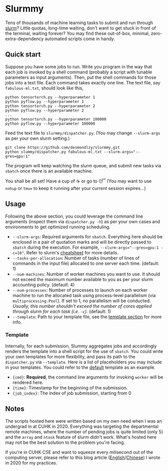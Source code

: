 Slurmmy
=================

Tens of thousands of machine learning tasks to submit and run through [slurm](https://slurm.schedmd.com/documentation.html)? Little quotas, long-time waiting, don't want to get stuck in front of the terminal, waiting forever? You may find these out-of-box, minimal, zero-extra-dependency automated scripts come in handy.

Quick start
-----------------
Suppose you have some jobs to run. Write you program in the way that each job is invoked by a shell command (probably a script with tunable parameters as input arguments). Then, put the shell commands for those jobs into a text file. Each command takes exactly one line. The text file, say `fabulous-ml.txt`, should look like this,
```
python tensortorch.py --hyperparameter 1
python pyflow.py --hyperparameter 1
python tensortorch.py --hyperparameter 2
python pyflow.py --hyperparameter 2
...
python tensortorch.py --hyperparameter 100000
python pyflow.py --hyperparameter 100000
```

Feed the text file to `slurmmy/dispatcher.py`. (You may change `--slurm-args` as per your own slurm setting.)
```
git clone https://github.com/desmondlzy/slurmmy.git 
python slummy/dispatcher.py fabulous-ml.txt --slurm-args="--gres=gpu:1"
```
The program will keep watching the slurm queue, and submit new tasks via `sbatch` once there is an available machine.

You shall be all set! Have a cup of :coffee: or go to :sleeping: (You may want to use `nohup` or `tmux` to keep it running after your current session expires...)

Usage
------------------
Following the above section, you could leverage the command line arguments (inspect them via `dispatcher.py -h`) as per your own cases and environments to get optimized running scheduling.

- `--slurm-args`: Required arguments for `sbatch`. Everything here should be enclosed in a pair of quotation marks and will be directly passed to `sbatch` during the execution. For example, `--slurm-args="--gres=gpu:1 -c=10"`. Refer to slurm's [cheatsheet](https://slurm.schedmd.com/pdfs/summary.pdf) for more details.
- `--tasks-per-allocation`: Number of tasks (number of lines of commands in the input file) allocated to one server each time. (default: 1)
- `--num-machines`: Number of worker machines you want to use. It should not exceed the maximum number available to you as per your slurm accounting policy. (default: 4)
- `--num-processes`: Number of processes to launch on each worker machine to run the allocated task using process-level parallelism (via `multiprocessing.Pool`). If set to 1, no parallelism will be conducted. *Usually, this number shouldn't exceed the number of cores applied through slurm for each task (i.e. `-c`).* (default: 1)
- `--template`: Path to your template file, see the [template section](#template) for more info.

### Template

Internally, for each submission, Slummy aggregates jobs and accordingly renders the template into a shell script for the use of `sbatch`. You could write your own templates for more flexibility, and pass its path to the `dispatcher.py` via `--template`. Here is a list of placeholders you may include in your templates. You could refer to the [default](./template.sbatch) template as an example.

- `{cmd}`: **Required**, the command line arguments for invoking `worker` will be rendered here.
- `{time}`: Timestamp for the beginning of the submission.
- `{job_index}`: The index of job submission, starting from 0

Notes
------------------
The scripts hosted here were written based on my own need when I was an undergrad in at CUHK in 2020. Everything was targeting the departmental remote machines, where the number of pending jobs is quite limited (only 5) and the `array` and `ntask` feature of slurm didn't work. What's hosted here may not be the best solution to the problem you're facing.

If you're in CUHK CSE and want to squeeze every milisecond out of the computing server, please refer to this blog article ([English](https://desmondlzy.me/blog/slurmmy-intro-en)/[Chinese](https://desmondlzy.me/blog/slurmmy-intro-zh)) I wrote in 2020 for my practices.
